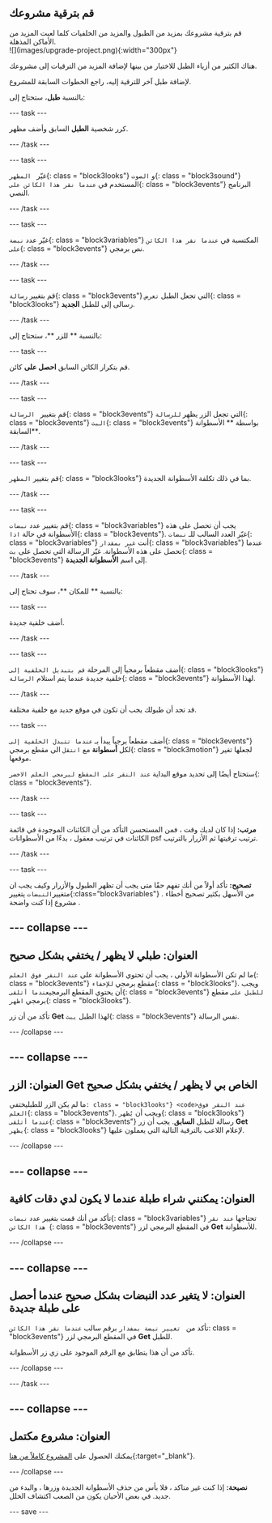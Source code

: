 ## قم بترقية مشروعك

<div style="display: flex; flex-wrap: wrap">
<div style="flex-basis: 200px; flex-grow: 1; margin-right: 15px;">
قم بترقية مشروعك بمزيد من الطبول والمزيد من الخلفيات كلما لعبت المزيد من الأماكن المذهلة. 
</div>
<div>
![](images/upgrade-project.png){:width="300px"}
</div>
</div>

هناك الكثير من أزياء الطبل للاختيار من بينها لإضافة المزيد من الترقيات إلى مشروعك.

لإضافة طبل آخر للترقية إليه، راجع الخطوات السابقة للمشروع.

بالنسبة **طبل**، ستحتاج إلى:

--- task ---

كرر شخصية **الطبل** السابق وأضف مظهر.

--- /task ---

--- task ---

غيّر ` المظهر`{: class = "block3looks"} و `الصوت`{: class = "block3sound"} المستخدم في `عندما نقر هذا الكائن على`{: class = "block3events"} البرنامج النصي.

--- /task ---

--- task ---

غيّر عدد `نبضة`{: class = "block3variables"} المكتسبة في `عندما نقر هذا الكائن على`{: class = "block3events"} نص برمجي.

--- /task ---

--- task ---

قم بتغيير ` رسالة `{: class = "block3events"} التي تجعل الطبل `تعرض`{: class = "block3looks"} رسالى إلى للطبل **الجديد**.

--- /task ---

بالنسبة ** للزر **، ستحتاج إلى:

--- task ---

قم بتكرار الكائن السابق **احصل على** كائن.

--- /task ---

--- task ---

قم بتغيير ` الرسالة`{: class = "block3events"} التي تجعل الزر يظهر ` للرسالة `{: class = "block3events"} `البث`{: class = "block3events"} بواسطة ** الأسطوانة السابقة**.

--- /task ---

--- task ---

قم بتغيير `المظهر`{: class = "block3looks"} بما في ذلك تكلفة الأسطوانة الجديدة.

--- /task ---

--- task ---

قم بتغيير عدد `نبضات`{: class = "block3variables"} يجب أن تحصل على هذه الأسطوانة في حالة `اذا`{: class = "block3events"}. غيّر العدد السالب للـ `نبضات`{: class = "block3variables"} أنت `غير بمقدار`{: class = "block3variables"} عندما تحصل على هذه الأسطوانة. غيّر الرسالة التي تحصل على `بث`{: class = "block3events"} إلى اسم  **الأسطوانة الجديدة**.

--- /task ---

بالنسبة ** للمكان **، سوف تحتاج إلى:

--- task ---

أضف خلفية جديدة.

--- /task ---

--- task ---

أضف مقطعاً برمجياً إلى المرحلة `قم بتبديل الخلفية إلى`{: class = "block3looks"} خلفية جديدة عندما يتم استلام ` الرسالة `{: class = "block3events"} لهذا الأسطوانة.

--- /task ---

قد تجد أن طبولك يجب أن تكون في موقع جديد مع خلفية مختلفة.

--- task ---

أضف مقطعاً برجياً يبدأ بـ `عندما تتبدل الخلفية إلى`{: class = "block3events"} لكل **أسطوانة** مع `انتقل` الى مقطع برمجي{: class = "block3motion"} لجعلها تغير موقعها.

ستحتاج أيضًا إلى تحديد موقع البداية `عند النقر على المقطع لبرمجي العلم الاخضر`{: class = "block3events"}.

--- /task ---

--- task ---

**مرتب:** إذا كان لديك وقت ، فمن المستحسن التأكد من أن الكائنات الموجودة في قائمة الكائنات في ترتيب معقول ، بدءًا من الأسطوانات psf ترتيب ترقيتها ثم الأزرار بالترتيب.

--- /task ---

--- task ---

**تصحيح:** تأكد أولاً من أنك تفهم حقًا متى يجب أن تظهر الطبول والأزرار وكيف يجب ان متغيير`النبضات` يتغيير{:class="block3variables"} . من الأسهل بكثير تصحيح أخطاء مشروع إذا كنت واضحة .

--- collapse ---
---
العنوان: طبلي لا يظهر / يختفي بشكل صحيح
---

ما لم تكن الأسطوانة الأولى ، يجب أن تحتوي الأسطوانة على `عند النقر فوق العلم`{: class = "block3events"} مقطع برمجي ` للإخفاء `{: class = "block3looks"}. ويجب أن يحتوي المقطع البرمجي`عندما أتلقى`{: class = "block3events"} `للطبل على` مقطع برمجي `اظهر`{: class = "block3looks"}.

تأكد من أن زر **Get** لهذا الطبل `يبث`{: class = "block3events"} نفس الرسالة.


--- /collapse ---

--- collapse ---
---
العنوان: الزر Get الخاص بي لا يظهر / يختفي بشكل صحيح
---

ما لم يكن الزر للطبل</code>يختفي`: class = "block3looks"} <code>عند النقر فوق العلم`{: class = "block3events"}. ويجب أن ` يُظهر `{: class = "block3looks"} `عندما أتلقى`{: class = "block3events"} رسالة للطبل **السابق**. يجب أن زر **Get** ` يظهر `{: class = "block3looks"} لإعلام اللاعب بالترقية التالية التي يعملون عليها.

--- /collapse ---

--- collapse ---
---
العنوان: يمكنني شراء طبلة عندما لا يكون لدي دقات كافية
---

تأكد من أنك قمت بتغيير عدد `نبضات`{: class = "block3variables"} تحتاجها `عند نقر هذا الكائن `{: class = "block3events"} في المقطع البرمجي لزر **Get** للأسطوانة.

--- /collapse ---

--- collapse ---
---
العنوان: لا يتغير عدد النبضات بشكل صحيح عندما أحصل على طبلة جديدة
---

تأكد من ` تغيير نبضة بمفدار` برقم سالب `عندما نقر هذا الكائن`: class = "block3events"} في المقطع البرمجي لزر **Get** للطبل.

تأكد من أن هذا يتطابق مع الرقم الموجود على زي زر الأسطوانة.

--- /collapse ---

--- /task ---

--- collapse ---
---
العنوان: مشروع مكتمل
---

يمكنك الحصول على [المشروع كاملاً من هنا](https://scratch.mit.edu/projects/522323676/){:target="_blank"}.

--- /collapse ---

**نصيحة:** إذا كنت غير متاكد ، فلا بأس من حذف الأسطوانة الجديدة وزرها ، والبدء من جديد. في بعض الأحيان يكون من الصعب اكتشاف الخلل.

--- save ---
